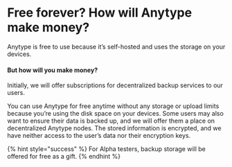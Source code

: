 # Free forever? How will Anytype make money?

Anytype is free to use because it’s self-hosted and uses the storage on your devices.

#### **But how will you make money?**&#x20;

Initially, we will offer subscriptions for decentralized backup services to our users.

You can use Anytype for free anytime without any storage or upload limits because you’re using the disk space on your devices. Some users may also want to ensure their data is backed up, and we will offer them a place on decentralized Anytype nodes. The stored information is encrypted, and we have neither access to the user’s data nor their encryption keys.

{% hint style="success" %}
For Alpha testers, backup storage will be offered for free as a gift.
{% endhint %}
